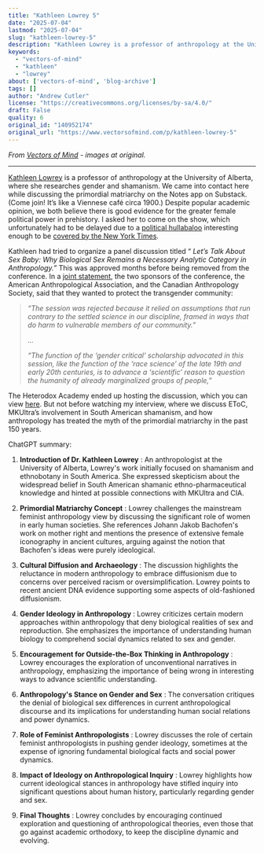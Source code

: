```yaml
---
title: "Kathleen Lowrey 5"
date: "2025-07-04"
lastmod: "2025-07-04"
slug: "kathleen-lowrey-5"
description: "Kathleen Lowrey is a professor of anthropology at the University of Alberta, where she researches gender and shamanism. We came into contact here while discussing the primordial matriarchy on the Note..."
keywords:
  - "vectors-of-mind"
  - "kathleen"
  - "lowrey"
about: ['vectors-of-mind', 'blog-archive']
tags: []
author: "Andrew Cutler"
license: "https://creativecommons.org/licenses/by-sa/4.0/"
draft: False
quality: 6
original_id: "140952174"
original_url: "https://www.vectorsofmind.com/p/kathleen-lowrey-5"
---
```

*From [Vectors of Mind](https://www.vectorsofmind.com/p/kathleen-lowrey-5) - images at original.*

---

[Kathleen Lowrey](https://apps.ualberta.ca/directory/person/klowrey) is a professor of anthropology at the University of Alberta, where she researches gender and shamanism. We came into contact here while discussing the primordial matriarchy on the Notes app on Substack. (Come join! It’s like a Viennese café circa 1900.) Despite popular academic opinion, we both believe there is good evidence for the greater female political power in prehistory. I asked her to come on the show, which unfortunately had to be delayed due to a [political hullabaloo](https://www.compactmag.com/article/how-anthropology-canceled-sex/) interesting enough to be [covered by the New York Times](https://www.nytimes.com/2023/09/30/us/anthropology-panel-sex-binary-gender-kathleen-lowery.html).

Kathleen had tried to organize a panel discussion titled “ _Let’s Talk About Sex Baby: Why Biological Sex Remains a Necessary Analytic Category in Anthropology.”_ This was approved months before being removed from the conference. In a [joint statement](https://americananthro.org/news/no-place-for-transphobia-in-anthropology-session-pulled-from-annual-meeting-program/), the two sponsors of the conference, the American Anthropological Association, and the Canadian Anthropology Society, said that they wanted to protect the transgender community:

> _“The session was rejected because it relied on assumptions that run contrary to the settled science in our discipline, framed in ways that do harm to vulnerable members of our community.”_
> 
>  _…_
> 
>  _“The function of the ‘gender critical’ scholarship advocated in this session, like the function of the ‘race science’ of the late 19th and early 20th centuries, is to advance a ‘scientific’ reason to question the humanity of already marginalized groups of people,”_

The Heterodox Academy ended up hosting the discussion, which you can view [here](https://www.youtube.com/watch?v=_i5gHhuLBpw). But not before watching my interview, where we discuss EToC, MKUltra’s involvement in South American shamanism, and how anthropology has treated the myth of the primordial matriarchy in the past 150 years.

ChatGPT summary:

  1. **Introduction of Dr. Kathleen Lowrey** : An anthropologist at the University of Alberta, Lowrey's work initially focused on shamanism and ethnobotany in South America. She expressed skepticism about the widespread belief in South American shamanic ethno-pharmaceutical knowledge and hinted at possible connections with MKUltra and CIA.

  2. **Primordial Matriarchy Concept** : Lowrey challenges the mainstream feminist anthropology view by discussing the significant role of women in early human societies. She references Johann Jakob Bachofen's work on mother right and mentions the presence of extensive female iconography in ancient cultures, arguing against the notion that Bachofen's ideas were purely ideological.

  3. **Cultural Diffusion and Archaeology** : The discussion highlights the reluctance in modern anthropology to embrace diffusionism due to concerns over perceived racism or oversimplification. Lowrey points to recent ancient DNA evidence supporting some aspects of old-fashioned diffusionism.

  4. **Gender Ideology in Anthropology** : Lowrey criticizes certain modern approaches within anthropology that deny biological realities of sex and reproduction. She emphasizes the importance of understanding human biology to comprehend social dynamics related to sex and gender.

  5. **Encouragement for Outside-the-Box Thinking in Anthropology** : Lowrey encourages the exploration of unconventional narratives in anthropology, emphasizing the importance of being wrong in interesting ways to advance scientific understanding.

  6. **Anthropology's Stance on Gender and Sex** : The conversation critiques the denial of biological sex differences in current anthropological discourse and its implications for understanding human social relations and power dynamics.

  7. **Role of Feminist Anthropologists** : Lowrey discusses the role of certain feminist anthropologists in pushing gender ideology, sometimes at the expense of ignoring fundamental biological facts and social power dynamics.

  8. **Impact of Ideology on Anthropological Inquiry** : Lowrey highlights how current ideological stances in anthropology have stifled inquiry into significant questions about human history, particularly regarding gender and sex.

  9. **Final Thoughts** : Lowrey concludes by encouraging continued exploration and questioning of anthropological theories, even those that go against academic orthodoxy, to keep the discipline dynamic and evolving.



